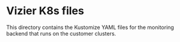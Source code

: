 # Vizier K8s files
This directory contains the Kustomize YAML files for the monitoring backend that runs on
the customer clusters.
